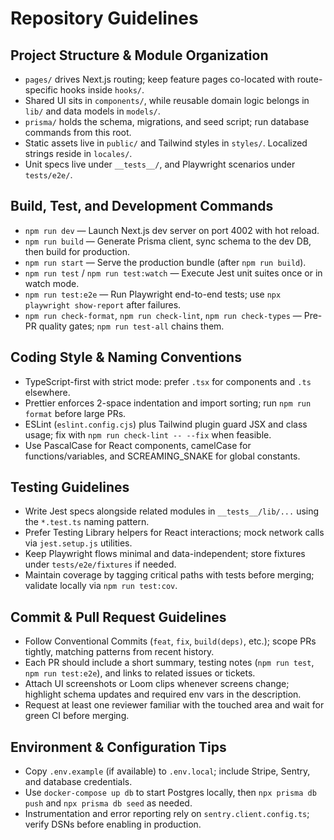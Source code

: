 # Repository Guidelines

## Project Structure & Module Organization
- `pages/` drives Next.js routing; keep feature pages co-located with route-specific hooks inside `hooks/`.
- Shared UI sits in `components/`, while reusable domain logic belongs in `lib/` and data models in `models/`.
- `prisma/` holds the schema, migrations, and seed script; run database commands from this root.
- Static assets live in `public/` and Tailwind styles in `styles/`. Localized strings reside in `locales/`.
- Unit specs live under `__tests__/`, and Playwright scenarios under `tests/e2e/`.

## Build, Test, and Development Commands
- `npm run dev` — Launch Next.js dev server on port 4002 with hot reload.
- `npm run build` — Generate Prisma client, sync schema to the dev DB, then build for production.
- `npm run start` — Serve the production bundle (after `npm run build`).
- `npm run test` / `npm run test:watch` — Execute Jest unit suites once or in watch mode.
- `npm run test:e2e` — Run Playwright end-to-end tests; use `npx playwright show-report` after failures.
- `npm run check-format`, `npm run check-lint`, `npm run check-types` — Pre-PR quality gates; `npm run test-all` chains them.

## Coding Style & Naming Conventions
- TypeScript-first with strict mode: prefer `.tsx` for components and `.ts` elsewhere.
- Prettier enforces 2-space indentation and import sorting; run `npm run format` before large PRs.
- ESLint (`eslint.config.cjs`) plus Tailwind plugin guard JSX and class usage; fix with `npm run check-lint -- --fix` when feasible.
- Use PascalCase for React components, camelCase for functions/variables, and SCREAMING_SNAKE for global constants.

## Testing Guidelines
- Write Jest specs alongside related modules in `__tests__/lib/...` using the `*.test.ts` naming pattern.
- Prefer Testing Library helpers for React interactions; mock network calls via `jest.setup.js` utilities.
- Keep Playwright flows minimal and data-independent; store fixtures under `tests/e2e/fixtures` if needed.
- Maintain coverage by tagging critical paths with tests before merging; validate locally via `npm run test:cov`.

## Commit & Pull Request Guidelines
- Follow Conventional Commits (`feat`, `fix`, `build(deps)`, etc.); scope PRs tightly, matching patterns from recent history.
- Each PR should include a short summary, testing notes (`npm run test`, `npm run test:e2e`), and links to related issues or tickets.
- Attach UI screenshots or Loom clips whenever screens change; highlight schema updates and required env vars in the description.
- Request at least one reviewer familiar with the touched area and wait for green CI before merging.

## Environment & Configuration Tips
- Copy `.env.example` (if available) to `.env.local`; include Stripe, Sentry, and database credentials.
- Use `docker-compose up db` to start Postgres locally, then `npx prisma db push` and `npx prisma db seed` as needed.
- Instrumentation and error reporting rely on `sentry.client.config.ts`; verify DSNs before enabling in production.
